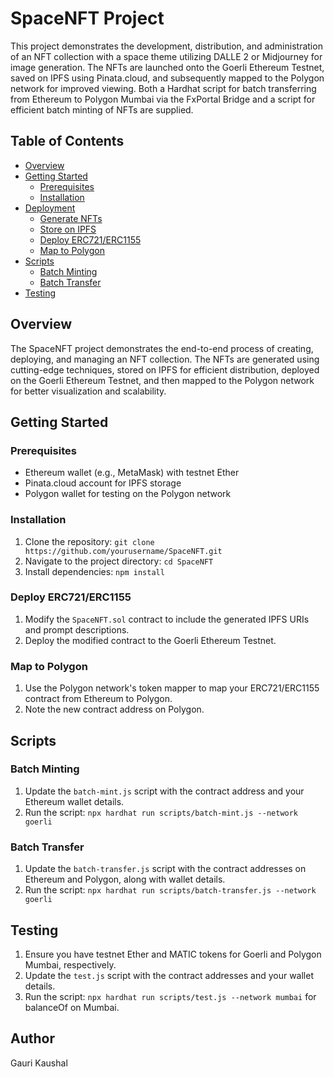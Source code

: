 # SpaceNFT Project

This project demonstrates the development, distribution, and administration of an NFT collection with 
a space theme utilizing DALLE 2 or Midjourney for image generation. The NFTs are launched onto the Goerli Ethereum Testnet,
saved on IPFS using Pinata.cloud, and subsequently mapped to the Polygon network for improved viewing. Both a Hardhat script 
for batch transferring from Ethereum to Polygon Mumbai via the FxPortal Bridge and a script for efficient batch minting of NFTs are supplied.


## Table of Contents
- [Overview](#overview)
- [Getting Started](#getting-started)
  - [Prerequisites](#prerequisites)
  - [Installation](#installation)
- [Deployment](#deployment)
  - [Generate NFTs](#generate-nfts)
  - [Store on IPFS](#store-on-ipfs)
  - [Deploy ERC721/ERC1155](#deploy-erc721-or-erc1155)
  - [Map to Polygon](#map-to-polygon)
- [Scripts](#scripts)
  - [Batch Minting](#batch-minting)
  - [Batch Transfer](#batch-transfer)
- [Testing](#testing)

## Overview
The SpaceNFT project demonstrates the end-to-end process of creating, deploying, and managing an NFT collection. The NFTs are generated using cutting-edge techniques, stored on IPFS for efficient distribution, deployed on the Goerli Ethereum Testnet, and then mapped to the Polygon network for better visualization and scalability.

## Getting Started
### Prerequisites
- Ethereum wallet (e.g., MetaMask) with testnet Ether
- Pinata.cloud account for IPFS storage
- Polygon wallet for testing on the Polygon network

### Installation
1. Clone the repository: `git clone https://github.com/yourusername/SpaceNFT.git`
2. Navigate to the project directory: `cd SpaceNFT`
3. Install dependencies: `npm install`

### Deploy ERC721/ERC1155
1. Modify the `SpaceNFT.sol` contract to include the generated IPFS URIs and prompt descriptions.
2. Deploy the modified contract to the Goerli Ethereum Testnet.

### Map to Polygon
1. Use the Polygon network's token mapper to map your ERC721/ERC1155 contract from Ethereum to Polygon.
2. Note the new contract address on Polygon.

## Scripts
### Batch Minting
1. Update the `batch-mint.js` script with the contract address and your Ethereum wallet details.
2. Run the script: `npx hardhat run scripts/batch-mint.js --network goerli`

### Batch Transfer
1. Update the `batch-transfer.js` script with the contract addresses on Ethereum and Polygon, along with wallet details.
2. Run the script: `npx hardhat run scripts/batch-transfer.js --network goerli`

## Testing
1. Ensure you have testnet Ether and MATIC tokens for Goerli and Polygon Mumbai, respectively.
2. Update the `test.js` script with the contract addresses and your wallet details.
3. Run the script: `npx hardhat run scripts/test.js --network mumbai` for balanceOf on Mumbai.


## Author

Gauri Kaushal

